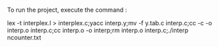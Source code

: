 To run the project, execute the command : 

lex  -t interplex.l > interplex.c;yacc  interp.y;mv -f y.tab.c interp.c;cc    -c -o interp.o interp.c;cc   interp.o   -o interp;rm interp.o interp.c;./interp ncounter.txt